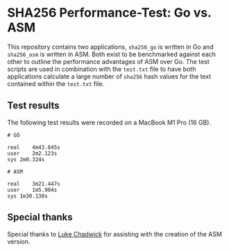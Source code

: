 # SHA256 Performance-Test: Go vs. ASM

This repository contains two applications, `sha256_go` is written in Go and `sha256_asm` is written in ASM. Both exist to be benchmarked against each other to outline the performance advantages of ASM over Go. The test scripts are used in combination with the `test.txt` file to have both applications calculate a large number of `sha256` hash values for the text contained within the `test.txt` file.

## Test results

The following test results were recorded on a MacBook M1 Pro (16 GB).

```
# GO

real	4m43.845s
user	2m2.123s
sys	2m0.324s

# ASM

real	3m21.447s
user	1m5.904s
sys	1m30.138s
```

## Special thanks

Special thanks to [Luke Chadwick](https://github.com/vertis) for assisting with the creation of the ASM version.